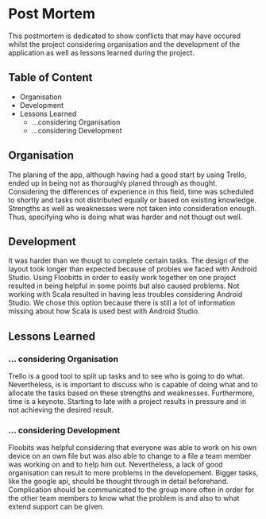 # Post Mortem

This postmortem is dedicated to show conflicts that may have
occured whilst the project considering organisation and the development
of the application as well as lessons learned during the project.

## Table of Content

* <a name="Oranisation">Organisation</a>
* <a name="Development">Development</a>
* <a name="Lessons Learned">Lessons Learned</a>
    * <a name="consideringOrganisation">...considering Organisation</a>
    * <a name="consideringDevelopment">...considering Development</a>


## Organisation

The planing of the app, although having had a good start by using Trello, ended up in being
not as thoroughly planed through as thought.
Considering the differences of experience in this field, time was scheduled
to shortly and tasks not distributed equally or based on existing knowledge.
Strengths as well as weaknesses were not taken into consideration enough. Thus,
specifying who is doing what was harder and not thougt out well.

## Development

It was harder than we thougt to complete certain tasks. The design of the layout
took longer than expected because of probles we faced with Android Studio. Using Floobitts in order
to easily work together on one project resulted in being helpful in some points but also
caused problems.
Not working with Scala resulted in having less troubles considering
Android Studio. We chose this option because there is still a lot of information missing about
how Scala is used best with Android Studio.

## Lessons Learned

### ... considering Organisation

Trello is a good tool to split up tasks and to see who is going to do what. Nevertheless, is is important to discuss
who is capable of doing what and to allocate the tasks based on these strengths and weaknesses. Furthermore, time is a keynote. Starting to late with
a project results in pressure and in not achieving the desired result.

### ... considering Development

Floobits was helpful considering that everyone was able to work on his own device
on an own file but was also able to change to a file a team member was working on and
to help him out.
Nevertheless, a lack of good organisation can result to more problems in the developement. Bigger tasks, like the google api, should be thought
through in detail beforehand.
Complication should be communicated to the group more often in order for the other team members to know what the problem is and also to what extend
support can be given.